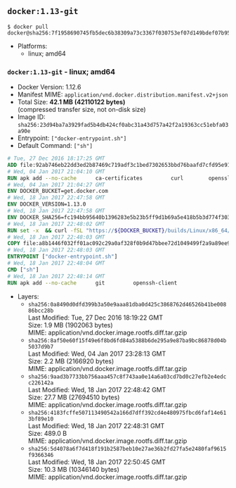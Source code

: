 ## `docker:1.13-git`

```console
$ docker pull docker@sha256:7f1958690745fb5dec6b38309a73c3367f030753ef07d149bdef07b95dae797a
```

-	Platforms:
	-	linux; amd64

### `docker:1.13-git` - linux; amd64

-	Docker Version: 1.12.6
-	Manifest MIME: `application/vnd.docker.distribution.manifest.v2+json`
-	Total Size: **42.1 MB (42110122 bytes)**  
	(compressed transfer size, not on-disk size)
-	Image ID: `sha256:23d94ba7a3929fad5b4db424cf0abc31a43d757a42f2a19363cc51ebfa03a90e`
-	Entrypoint: `["docker-entrypoint.sh"]`
-	Default Command: `["sh"]`

```dockerfile
# Tue, 27 Dec 2016 18:17:25 GMT
ADD file:92ab746eb22dd3ed2b87469c719adf3c1bed7302653bbd76baafd7cfd95e911e in / 
# Wed, 04 Jan 2017 21:04:10 GMT
RUN apk add --no-cache 		ca-certificates 		curl 		openssl
# Wed, 04 Jan 2017 21:04:27 GMT
ENV DOCKER_BUCKET=get.docker.com
# Wed, 18 Jan 2017 22:47:58 GMT
ENV DOCKER_VERSION=1.13.0
# Wed, 18 Jan 2017 22:47:58 GMT
ENV DOCKER_SHA256=fc194bb95640b1396283e5b23b5ff9d1b69a5e418b5b3d774f303a7642162ad6
# Wed, 18 Jan 2017 22:48:02 GMT
RUN set -x 	&& curl -fSL "https://${DOCKER_BUCKET}/builds/Linux/x86_64/docker-${DOCKER_VERSION}.tgz" -o docker.tgz 	&& echo "${DOCKER_SHA256} *docker.tgz" | sha256sum -c - 	&& tar -xzvf docker.tgz 	&& mv docker/* /usr/local/bin/ 	&& rmdir docker 	&& rm docker.tgz 	&& docker -v
# Wed, 18 Jan 2017 22:48:03 GMT
COPY file:a8b1446f032ff01ac092c29a0af328f0b9d47bbee72d1049499f2a9a89ee988a in /usr/local/bin/ 
# Wed, 18 Jan 2017 22:48:03 GMT
ENTRYPOINT ["docker-entrypoint.sh"]
# Wed, 18 Jan 2017 22:48:04 GMT
CMD ["sh"]
# Wed, 18 Jan 2017 22:48:14 GMT
RUN apk add --no-cache 		git 		openssh-client
```

-	Layers:
	-	`sha256:0a8490d0dfd399b3a50e9aaa81dba0d425c3868762d46526b41be00886bcc28b`  
		Last Modified: Tue, 27 Dec 2016 18:19:22 GMT  
		Size: 1.9 MB (1902063 bytes)  
		MIME: application/vnd.docker.image.rootfs.diff.tar.gzip
	-	`sha256:8af50e60f15f49e6f8bd6fd84a5388b6de295a9e87ba9bc86878d04b5037d9b7`  
		Last Modified: Wed, 04 Jan 2017 23:28:13 GMT  
		Size: 2.2 MB (2166920 bytes)  
		MIME: application/vnd.docker.image.rootfs.diff.tar.gzip
	-	`sha256:9aad3b7733bb756aaa457c8f743aa0e14a6a03cd7bd0c27efb2e4edcc226142a`  
		Last Modified: Wed, 18 Jan 2017 22:48:42 GMT  
		Size: 27.7 MB (27694510 bytes)  
		MIME: application/vnd.docker.image.rootfs.diff.tar.gzip
	-	`sha256:4183fcffe507113490542a166d7dff392cd4e480975fbcd6faf14e613bf89e10`  
		Last Modified: Wed, 18 Jan 2017 22:48:31 GMT  
		Size: 489.0 B  
		MIME: application/vnd.docker.image.rootfs.diff.tar.gzip
	-	`sha256:5d4078a6f7d418f191b2587beb10e27ae36b2fd27fa5e2480faf9615f9366346`  
		Last Modified: Wed, 18 Jan 2017 22:50:45 GMT  
		Size: 10.3 MB (10346140 bytes)  
		MIME: application/vnd.docker.image.rootfs.diff.tar.gzip
